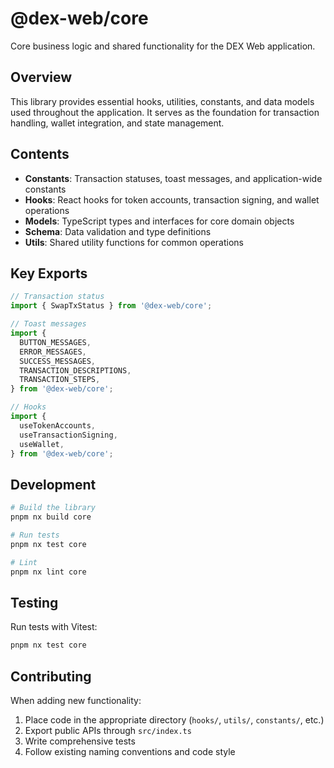 # @dex-web/core

Core business logic and shared functionality for the DEX Web application.

## Overview

This library provides essential hooks, utilities, constants, and data models used throughout the application. It serves as the foundation for transaction handling, wallet integration, and state management.

## Contents

- **Constants**: Transaction statuses, toast messages, and application-wide constants
- **Hooks**: React hooks for token accounts, transaction signing, and wallet operations
- **Models**: TypeScript types and interfaces for core domain objects
- **Schema**: Data validation and type definitions
- **Utils**: Shared utility functions for common operations

## Key Exports

```typescript
// Transaction status
import { SwapTxStatus } from '@dex-web/core';

// Toast messages
import { 
  BUTTON_MESSAGES,
  ERROR_MESSAGES,
  SUCCESS_MESSAGES,
  TRANSACTION_DESCRIPTIONS,
  TRANSACTION_STEPS,
} from '@dex-web/core';

// Hooks
import { 
  useTokenAccounts,
  useTransactionSigning,
  useWallet,
} from '@dex-web/core';
```

## Development

```bash
# Build the library
pnpm nx build core

# Run tests
pnpm nx test core

# Lint
pnpm nx lint core
```

## Testing

Run tests with Vitest:

```bash
pnpm nx test core
```

## Contributing

When adding new functionality:

1. Place code in the appropriate directory (`hooks/`, `utils/`, `constants/`, etc.)
2. Export public APIs through `src/index.ts`
3. Write comprehensive tests
4. Follow existing naming conventions and code style
